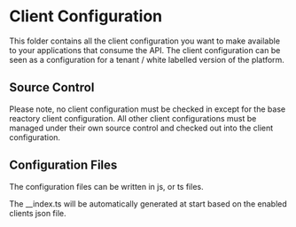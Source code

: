 # Client Configuration
This folder contains all the client configuration you want to make available to your applications that consume the API.  The client configuration can be seen as a configuration for a tenant / white labelled version of the platform.

## Source Control

Please note, no client configuration must be checked in except for the base reactory client configuration. All other client configurations must be managed under their own source control and checked out into the client configuration.

## Configuration Files
The configuration files can be written in js, or ts files.

The __index.ts will be automatically generated at start based on the enabled clients json file.